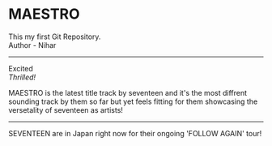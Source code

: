 # MAESTRO
This my first Git Repository.
<br>
Author - Nihar
<hr>
Excited
<br>
<em>Thrilled!</em>
<p>MAESTRO is the latest title track by seventeen and it's the most diffrent sounding track by them so far but yet feels fitting for them showcasing the versetality of seventeen as artists!</p>
<hr>
<p>SEVENTEEN are in Japan right now for their ongoing 'FOLLOW AGAIN' tour!</p>
